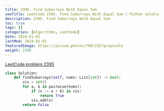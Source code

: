 ```yaml
---
title: 2395. Find Subarrays With Equal Sum
seoTitle: LeetCode 2395. Find Subarrays With Equal Sum | Python solution and explanation
description: 2395. Find Subarrays With Equal Sum
toc: true
tags: []
categories: [Algorithms, LeetCode]
date: 2024-01-01
lastMod: 2024-01-01
featuredImage: https://picsum.photos/700/155?grayscale
weight: 2395
---
```


[LeetCode problem 2395](https://leetcode.com/problems/find-subarrays-with-equal-sum/)

```python
class Solution:
    def findSubarrays(self, nums: List[int]) -> bool:
        vis = set()
        for a, b in pairwise(nums):
            if (x := a + b) in vis:
                return True
            vis.add(x)
        return False

```
